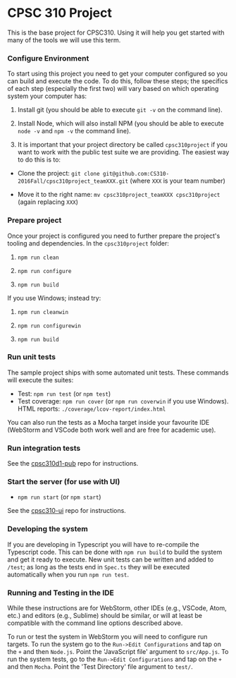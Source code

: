# CPSC 310 Project

This is the base project for CPSC310. Using it will help you get started with many of the tools we will use this term.

### Configure Environment

To start using this project you need to get your computer configured so you can build and execute the code. To do this, follow these steps; the specifics of each step (especially the first two) will vary based on which operating system your computer has:

1. Install git (you should be able to execute ```git -v``` on the command line).

1. Install Node, which will also install NPM (you should be able to execute ```node -v``` and ```npm -v``` the command line).

1. It is important that your project directory be called ```cpsc310project``` if you want to work with the public test suite we are providing. The easiest way to do this is to:
  
 * Clone the project: ```git clone git@github.com:CS310-2016Fall/cpsc310project_teamXXX.git``` (where ```XXX``` is your team number)
 
 * Move it to the right name: ```mv cpsc310project_teamXXX cpsc310project``` (again replacing ```XXX```)


### Prepare project

Once your project is configured you need to further prepare the project's tooling and dependencies. In the ```cpsc310project``` folder:

1. ```npm run clean```

1. ```npm run configure```

1. ```npm run build```

If you use Windows; instead try:

1. ```npm run cleanwin```

1. ```npm run configurewin```

1. ```npm run build```

### Run unit tests

The sample project ships with some automated unit tests. These commands will execute the suites:
 
* Test: ```npm run test``` (or ```npm test```)
* Test coverage: ```npm run cover``` (or ```npm run coverwin``` if you use Windows). HTML reports: ```./coverage/lcov-report/index.html```

You can also run the tests as a Mocha target inside your favourite IDE (WebStorm and VSCode both work well and are free for academic use).

### Run integration tests

See the [cpsc310d1-pub](https://github.com/CS310-2016Fall/cpsc310d1-pub) repo for instructions.

### Start the server (for use with UI)

* ```npm run start``` (or ```npm start```)

See the [cpsc310-ui](https://github.com/CS310-2016Fall/cpsc310ui) repo for instructions.

### Developing the system

If you are developing in Typescript you will have to re-compile the Typescript code. This can be done with ```npm run build``` to build the system and get it ready to execute. New unit tests can be written and added to ```/test```; as long as the tests end in ```Spec.ts``` they will be executed automatically when you run ```npm run test```.

### Running and Testing in the IDE

While these instructions are for WebStorm, other IDEs (e.g., VSCode, Atom, etc.) and editors (e.g., Sublime) should be similar, or will at least be compatible with the command line options described above.

To run or test the system in WebStorm you will need to configure run targets. To run the system go to the ```Run->Edit Configurations``` and tap on the ```+``` and then ```Node.js```. Point the 'JavaScript file' argument to ```src/App.js```. To run the system tests, go to the ```Run->Edit Configurations``` and tap on the ```+``` and then ```Mocha```. Point the 'Test Directory' file argument to ```test/```.


